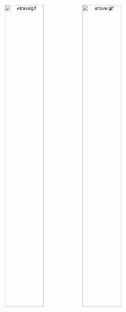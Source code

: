 <p align= "center">
<img style="float: left; text-align: center;" width=50% src="https://github.com/plonk-jpeg/etravel/blob/main/ressources-etravel/etravel-desktop.gif" alt="etravelgif"/>

<img style="float: right; text-align: center;" width=50% src="https://github.com/plonk-jpeg/etravel/blob/main/ressources-etravel/etravel-urlfeature.gif" alt="etravelgif"/>
</p>
